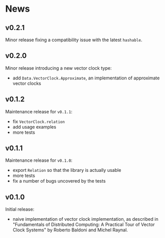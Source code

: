 News
====

v0.2.1
------

Minor release fixing a compatibility issue with the latest `hashable`.

v0.2.0
------

Minor release introducing a new vector clock type:

  - add `Data.VectorClock.Approximate`, an implementation of
    approximate vector clocks

v0.1.2
------

Maintenance release for `v0.1.1`:

  - fix `VectorClock.relation`
  - add usage examples
  - more tests


v0.1.1
------

Maintenance release for `v0.1.0`:

  - export `Relation` so that the library is actually usable
  - more tests
  - fix a number of bugs uncovered by the tests

v0.1.0
------

Initial release:

  - naive implementation of vector clock implementation, as described
    in "Fundamentals of Distributed Computing: A Practical Tour of
    Vector Clock Systems" by Roberto Baldoni and Michel Raynal.
